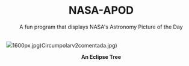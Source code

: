<div align="center">
  <h1>
    NASA-APOD
  </h1>
</div>
  
<div align="center">
  A fun program that displays NASA's Astronomy Picture of the Day
</div>

<br>

![](https://apod.nasa.gov/apod/image/2310/EclipseTree_Wyre_3024.jpg)1600px.jpg)Circumpolarv2comentada.jpg)

<p align = "center">
  <b>An Eclipse Tree</b>
</p>
